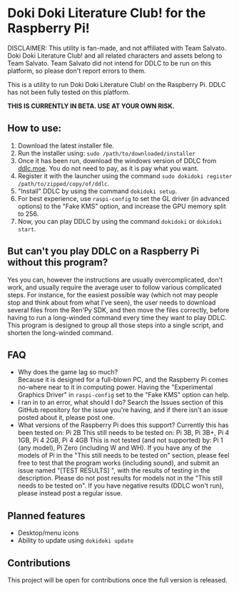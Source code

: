 # Doki Doki Literature Club! for the Raspberry Pi!

DISCLAIMER: This utility is fan-made, and not affiliated with Team Salvato. Doki Doki Literature Club! and all related characters and assets belong to Team Salvato. Team Salvato did not intend for DDLC to be run on this platform, so please don't report errors to them.

This is a utility to run Doki Doki Literature Club! on the Raspberry Pi. DDLC has not been fully tested on this platform.

**THIS IS CURRENTLY IN BETA. USE AT YOUR OWN RISK.**

## How to use:
1. Download the latest installer file.
2. Run the installer using: `sudo /path/to/downloaded/installer`
3. Once it has been run, download the windows version of DDLC from [ddlc.moe](ddlc.moe). You do not need to pay, as it is pay what you want.
4. Register it with the launcher using the command `sudo dokidoki register /path/to/zipped/copy/of/ddlc`.
5. "Install" DDLC by using the command `dokidoki setup`.
6. For best experience, use `raspi-config` to set the GL driver (in advanced options) to the "Fake KMS" option, and increase the GPU memory split to 256.
7. Now, you can play DDLC by using the command `dokidoki` or `dokidoki start`.

## But can't you play DDLC on a Raspberry Pi without this program?
Yes you can, however the instructions are usually overcomplicated, don't work, and usually require the average user to follow various complicated steps.
For instance, for the easiest possible way (which not may people stop and think about from what I've seen), the user needs to download several files from the Ren'Py SDK, and then move the files correctly, before having to run a long-winded command every time they want to play DDLC. This program is designed to group all those steps into a single script, and shorten the long-winded command.

## FAQ
* Why does the game lag so much?  
 Because it is designed for a full-blown PC, and the Raspberry Pi comes no-where near to it in computing power. Having the "Experimental Graphics Driver" in `raspi-config` set to the "Fake KMS" option can help.
* I ran in to an error, what should I do?
 Search the Issues section of this GitHub repository for the issue you're having, and if there isn't an issue posted about it, please post one.
* What versions of the Raspberry Pi does this support?
 Currently this has been tested on: Pi 2B
 This still needs to be tested on: Pi 3B, Pi 3B+, Pi 4 1GB, Pi 4 2GB, Pi 4 4GB
 This is not tested (and not supported) by: Pi 1 (any model), Pi Zero (including W and WH).
 If you have any of the models of Pi in the "This still needs to be tested on" section, please feel free to test that the program works (including sound), and submit an issue named "[TEST RESULTS] <model of pi>", with the results of testing in the description. Please do not post results for models not in the "This still needs to be tested on". If you have negative results (DDLC won't run), please instead post a regular issue.

## Planned features
* Desktop/menu icons
* Ability to update using `dokidoki update`

## Contributions
This project will be open for contributions once the full version is released.
